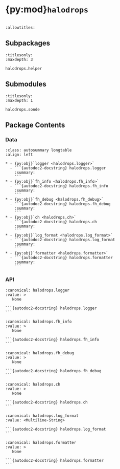 # {py:mod}`halodrops`

```{py:module} halodrops
```

```{autodoc2-docstring} halodrops
:allowtitles:
```

## Subpackages

```{toctree}
:titlesonly:
:maxdepth: 3

halodrops.helper
```

## Submodules

```{toctree}
:titlesonly:
:maxdepth: 1

halodrops.sonde
```

## Package Contents

### Data

````{list-table}
:class: autosummary longtable
:align: left

* - {py:obj}`logger <halodrops.logger>`
  - ```{autodoc2-docstring} halodrops.logger
    :summary:
    ```
* - {py:obj}`fh_info <halodrops.fh_info>`
  - ```{autodoc2-docstring} halodrops.fh_info
    :summary:
    ```
* - {py:obj}`fh_debug <halodrops.fh_debug>`
  - ```{autodoc2-docstring} halodrops.fh_debug
    :summary:
    ```
* - {py:obj}`ch <halodrops.ch>`
  - ```{autodoc2-docstring} halodrops.ch
    :summary:
    ```
* - {py:obj}`log_format <halodrops.log_format>`
  - ```{autodoc2-docstring} halodrops.log_format
    :summary:
    ```
* - {py:obj}`formatter <halodrops.formatter>`
  - ```{autodoc2-docstring} halodrops.formatter
    :summary:
    ```
````

### API

````{py:data} logger
:canonical: halodrops.logger
:value: >
   None

```{autodoc2-docstring} halodrops.logger
```

````

````{py:data} fh_info
:canonical: halodrops.fh_info
:value: >
   None

```{autodoc2-docstring} halodrops.fh_info
```

````

````{py:data} fh_debug
:canonical: halodrops.fh_debug
:value: >
   None

```{autodoc2-docstring} halodrops.fh_debug
```

````

````{py:data} ch
:canonical: halodrops.ch
:value: >
   None

```{autodoc2-docstring} halodrops.ch
```

````

````{py:data} log_format
:canonical: halodrops.log_format
:value: <Multiline-String>

```{autodoc2-docstring} halodrops.log_format
```

````

````{py:data} formatter
:canonical: halodrops.formatter
:value: >
   None

```{autodoc2-docstring} halodrops.formatter
```

````
